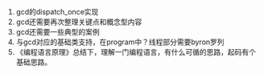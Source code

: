 1. gcd的dispatch_once实现
2. gcd还需要再次整理关键点和概念型内容
3. gcd还需要一些典型的案例
4. 与gcd对应的基础类支持，在program中？线程部分需要byron罗列
5. 《编程语言原理》总结下，理解一门编程语言，有什么可循的思路，起码有个基础思路。
